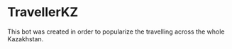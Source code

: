 # TravellerKZ
This bot was created in order to popularize the travelling across the whole Kazakhstan.
